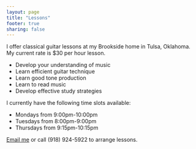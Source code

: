 ```yaml
---
layout: page
title: "Lessons"
footer: true
sharing: false
---
```



I offer classical guitar lessons at my Brookside home in Tulsa, Oklahoma. My current rate is $30 per hour lesson.

* Develop your understanding of music
* Learn efficient guitar technique
* Learn good tone production
* Learn to read music
* Develop effective study strategies
	
I currently have the following time slots available:

* Mondays from 9:00pm-10:00pm
* Tuesdays from 8:00pm-9:00pm
* Thursdays from 9:15pm-10:15pm

[Email me](mailto:williambajzek@gmail.com?Guitar+lessons) or call (918) 924-5922 to arrange lessons.

